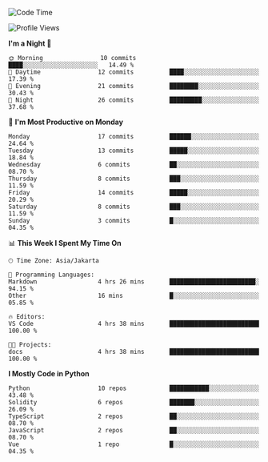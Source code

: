 <!--START_SECTION:waka-->
![Code Time](http://img.shields.io/badge/Code%20Time-1%2C394%20hrs%2051%20mins-blue)

![Profile Views](http://img.shields.io/badge/Profile%20Views-9-blue)

**I'm a Night 🦉** 

```text
🌞 Morning                10 commits          ████░░░░░░░░░░░░░░░░░░░░░   14.49 % 
🌆 Daytime                12 commits          ████░░░░░░░░░░░░░░░░░░░░░   17.39 % 
🌃 Evening                21 commits          ████████░░░░░░░░░░░░░░░░░   30.43 % 
🌙 Night                  26 commits          █████████░░░░░░░░░░░░░░░░   37.68 % 
```
📅 **I'm Most Productive on Monday** 

```text
Monday                   17 commits          ██████░░░░░░░░░░░░░░░░░░░   24.64 % 
Tuesday                  13 commits          █████░░░░░░░░░░░░░░░░░░░░   18.84 % 
Wednesday                6 commits           ██░░░░░░░░░░░░░░░░░░░░░░░   08.70 % 
Thursday                 8 commits           ███░░░░░░░░░░░░░░░░░░░░░░   11.59 % 
Friday                   14 commits          █████░░░░░░░░░░░░░░░░░░░░   20.29 % 
Saturday                 8 commits           ███░░░░░░░░░░░░░░░░░░░░░░   11.59 % 
Sunday                   3 commits           █░░░░░░░░░░░░░░░░░░░░░░░░   04.35 % 
```


📊 **This Week I Spent My Time On** 

```text
🕑︎ Time Zone: Asia/Jakarta

💬 Programming Languages: 
Markdown                 4 hrs 26 mins       ████████████████████████░   94.15 % 
Other                    16 mins             █░░░░░░░░░░░░░░░░░░░░░░░░   05.85 % 

🔥 Editors: 
VS Code                  4 hrs 38 mins       █████████████████████████   100.00 % 

🐱‍💻 Projects: 
docs                     4 hrs 38 mins       █████████████████████████   100.00 % 
```

**I Mostly Code in Python** 

```text
Python                   10 repos            ███████████░░░░░░░░░░░░░░   43.48 % 
Solidity                 6 repos             ███████░░░░░░░░░░░░░░░░░░   26.09 % 
TypeScript               2 repos             ██░░░░░░░░░░░░░░░░░░░░░░░   08.70 % 
JavaScript               2 repos             ██░░░░░░░░░░░░░░░░░░░░░░░   08.70 % 
Vue                      1 repo              █░░░░░░░░░░░░░░░░░░░░░░░░   04.35 % 
```




<!--END_SECTION:waka-->
